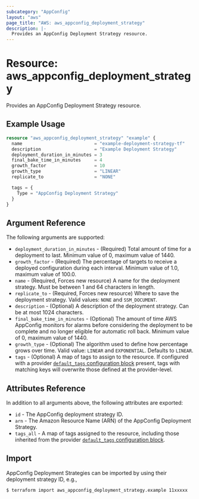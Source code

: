 ```yaml
---
subcategory: "AppConfig"
layout: "aws"
page_title: "AWS: aws_appconfig_deployment_strategy"
description: |-
  Provides an AppConfig Deployment Strategy resource.
---
```


# Resource: aws_appconfig_deployment_strategy

Provides an AppConfig Deployment Strategy resource.

## Example Usage

```terraform
resource "aws_appconfig_deployment_strategy" "example" {
  name                           = "example-deployment-strategy-tf"
  description                    = "Example Deployment Strategy"
  deployment_duration_in_minutes = 3
  final_bake_time_in_minutes     = 4
  growth_factor                  = 10
  growth_type                    = "LINEAR"
  replicate_to                   = "NONE"

  tags = {
    Type = "AppConfig Deployment Strategy"
  }
}
```

## Argument Reference

The following arguments are supported:

* `deployment_duration_in_minutes` - (Required) Total amount of time for a deployment to last. Minimum value of 0, maximum value of 1440.
* `growth_factor` - (Required) The percentage of targets to receive a deployed configuration during each interval. Minimum value of 1.0, maximum value of 100.0.
* `name` - (Required, Forces new resource) A name for the deployment strategy. Must be between 1 and 64 characters in length.
* `replicate_to` - (Required, Forces new resource) Where to save the deployment strategy. Valid values: `NONE` and `SSM_DOCUMENT`.
* `description` - (Optional) A description of the deployment strategy. Can be at most 1024 characters.
* `final_bake_time_in_minutes` - (Optional) The amount of time AWS AppConfig monitors for alarms before considering the deployment to be complete and no longer eligible for automatic roll back. Minimum value of 0, maximum value of 1440.
* `growth_type` - (Optional) The algorithm used to define how percentage grows over time. Valid value: `LINEAR` and `EXPONENTIAL`. Defaults to `LINEAR`.
* `tags` - (Optional) A map of tags to assign to the resource. If configured with a provider [`default_tags` configuration block](https://registry.terraform.io/providers/hashicorp/aws/latest/docs#default_tags-configuration-block) present, tags with matching keys will overwrite those defined at the provider-level.

## Attributes Reference

In addition to all arguments above, the following attributes are exported:

* `id` - The AppConfig deployment strategy ID.
* `arn` - The Amazon Resource Name (ARN) of the AppConfig Deployment Strategy.
* `tags_all` - A map of tags assigned to the resource, including those inherited from the provider [`default_tags` configuration block](https://registry.terraform.io/providers/hashicorp/aws/latest/docs#default_tags-configuration-block).

## Import

AppConfig Deployment Strategies can be imported by using their deployment strategy ID, e.g.,

```
$ terraform import aws_appconfig_deployment_strategy.example 11xxxxx
```
